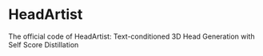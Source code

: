 # HeadArtist
The official code of HeadArtist: Text-conditioned 3D Head Generation with Self Score Distillation
